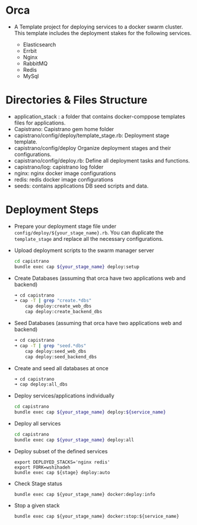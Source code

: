 # Orca
- A Template project for deploying services to a docker swarm cluster. This template includes the deployment stakes for the following services.

  * Elasticsearch
  * Errbit
  * Nginx
  * RabbitMQ
  * Redis
  * MySql

# Directories & Files Structure
   - application_stack :
     a folder that contains docker-comppose templates files for applications.
  - Capistrano:
    Capistrano gem home folder
  - capistrano/config/deploy/template_stage.rb:
    Deployment stage template.
  - capistrano/config/deploy
    Organize deployment stages and their configurations.
  - capistrano/config/deploy.rb:
    Define all deployment tasks and functions.
  - capistrano/log: capistrano log folder
  - nginx: nginx docker image configurations
  - redis: redis docker image configurations
  - seeds: contains applications DB seed scripts and data.

# Deployment Steps
  - Prepare your deployment stage file under `config/deploy/${your_stage_name}.rb`. You can duplicate the `template_stage` and replace all the necessary configurations.
  - Upload deployment scripts to the swarm manager server

    ```sh
    cd capistrano
    bundle exec cap ${your_stage_name} deploy:setup
    ```

- Create Databases (assuming that orca have two applications web and backend)

    ```sh
    ➜ cd capistrano
    ➜ cap -T | grep "create.*dbs"
        cap deploy:create_web_dbs
        cap deploy:create_backend_dbs
    ```

- Seed Databases (assuming that orca have two applications web and backend)

    ```sh
    ➜ cd capistrano
    ➜ cap -T | grep "seed.*dbs"
        cap deploy:seed_web_dbs
        cap deploy:seed_backend_dbs
    ```

- Create and seed all databases at once

    ```sh
    ➜ cd capistrano
    ➜ cap deploy:all_dbs
    ```

- Deploy services/applications individually

  ```sh
  cd capistrano
  bundle exec cap ${your_stage_name} deploy:${service_name}
  ```

- Deploy all services

  ```sh
  cd capistrano
  bundle exec cap ${your_stage_name} deploy:all
  ```

- Deploy subset of the defined services
  ```
  export DEPLOYED_STACKS='nginx redis'
  export FORK=wshihadeh
  bundle exec cap ${stage} deploy:auto
  ```

- Check Stage status

  ```
  bundle exec cap ${your_stage_name} docker:deploy:info
  ```


- Stop a given stack

  ```
  bundle exec cap ${your_stage_name} docker:stop:${service_name}
  ```
